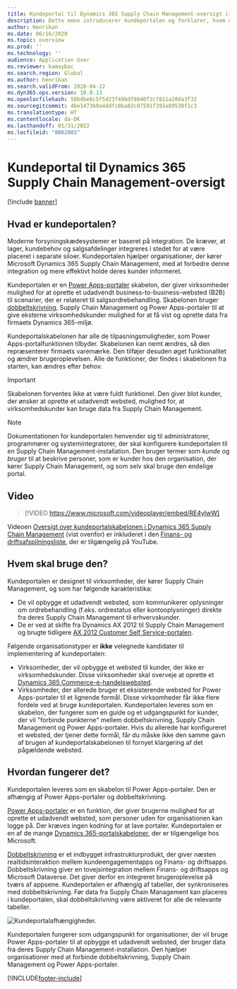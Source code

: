 ```yaml
---
title: Kundeportal til Dynamics 365 Supply Chain Management-oversigt (indeholder video)
description: Dette emne introducerer kundeportalen og forklarer, hvem der skal bruge den, og hvordan den fungerer.
author: Henrikan
ms.date: 06/16/2020
ms.topic: overview
ms.prod: ''
ms.technology: ''
audience: Application User
ms.reviewer: kamaybac
ms.search.region: Global
ms.author: henrikan
ms.search.validFrom: 2020-04-22
ms.dyn365.ops.version: 10.0.13
ms.openlocfilehash: 50bdbe6c5f5d23f49bdf8040f2c7811a28da3f32
ms.sourcegitcommit: 4be1473b0a4ddfc0ba82c07591f391e89538f1c3
ms.translationtype: HT
ms.contentlocale: da-DK
ms.lasthandoff: 01/31/2022
ms.locfileid: "8062003"
---
```

# <a name="customer-portal-for-dynamics-365-supply-chain-management-overview"></a>Kundeportal til Dynamics 365 Supply Chain Management-oversigt

[!include [banner](../includes/banner.md)]


## <a name="what-is-the-customer-portal"></a>Hvad er kundeportalen?

Moderne forsyningskædesystemer er baseret på integration. De kræver, at lager, kundebehov og salgsafdelinger integreres i stedet for at være placeret i separate siloer. Kundeportalen hjælper organisationer, der kører Microsoft Dynamics 365 Supply Chain Management, med at forbedre denne integration og mere effektivt holde deres kunder informeret.

Kundeportalen er en [Power Apps-portaler](/powerapps/maker/portals/overview) skabelon, der giver virksomheder mulighed for at oprette et udadvendt business-to-business-websted (B2B) til scenarier, der er relateret til salgsordrebehandling. Skabelonen bruger [dobbeltskrivning](../../fin-ops-core/dev-itpro/data-entities/dual-write/dual-write-home-page.md), Supply Chain Management og Power Apps-portaler til at give eksterne virksomhedskunder mulighed for at få vist og oprette data fra firmaets Dynamics 365-miljø.

Kundeportalskabelonen har alle de tilpasningsmuligheder, som Power Apps-portalfunktionen tilbyder. Skabelonen kan nemt ændres, så den repræsenterer firmaets varemærke. Den tilføjer desuden øget funktionalitet og ændrer brugeroplevelsen. Alle de funktioner, der findes i skabelonen fra starten, kan ændres efter behov.

> [!IMPORTANT]
> Skabelonen forventes ikke at være fuldt funktionel. Den giver blot kunder, der ønsker at oprette et udadvendt websted, mulighed for, at virksomhedskunder kan bruge data fra Supply Chain Management.

> [!NOTE]
> Dokumentationen for kundeportalen henvender sig til administratorer, programmører og systemintegratorer, der skal konfigurere kundeportalen til en Supply Chain Management-installation. Den bruger termer som _kunde_ og _bruger_ til at beskrive personer, som er kunder hos den organisation, der kører Supply Chain Management, og som selv skal bruge den endelige portal.

## <a name="video"></a>Video

> [!VIDEO https://www.microsoft.com/videoplayer/embed/RE4ylwW]

Videoen [Oversigt over kundeportalskabelonen i Dynamics 365 Supply Chain Management](https://youtu.be/nPrqoLuHfV8) (vist ovenfor) er inkluderet i den [Finans- og driftsafspilningsliste](https://www.youtube.com/playlist?list=PLcakwueIHoT_SYfIaPGoOhloFoCXiUSyW), der er tilgængelig på YouTube.

## <a name="who-should-use-it"></a>Hvem skal bruge den?

Kundeportalen er designet til virksomheder, der kører Supply Chain Management, og som har følgende karakteristika:

- De vil opbygge et udadvendt websted, som kommunikerer oplysninger om ordrebehandling (f.eks. ordrestatus eller kontooplysninger) direkte fra deres Supply Chain Management til erhvervskunder.
- De er ved at skifte fra Dynamics AX 2012 til Supply Chain Management og brugte tidligere [AX 2012 Customer Self Service-portalen](/dynamicsax-2012/appuser-itpro/about-the-customer-self-service-portal).

Følgende organisationstyper er **ikke** velegnede kandidater til implementering af kundeportalen:

- Virksomheder, der vil opbygge et websted til kunder, der ikke er virksomhedskunder. Disse virksomheder skal overveje at oprette et [Dynamics 365 Commerce-e-handelswebsted](../../commerce/create-ecommerce-site.md).
- Virksomheder, der allerede bruger et eksisterende websted for Power Apps-portaler til et lignende formål. Disse virksomheder får ikke flere fordele ved at bruge kundeportalen. Kundeportalen leveres som en skabelon, der fungerer som en guide og et udgangspunkt for kunder, der vil "forbinde punkterne" mellem dobbeltskrivning, Supply Chain Management og Power Apps-portaler. Hvis du allerede har konfigureret et websted, der tjener dette formål, får du måske ikke den samme gavn af brugen af kundeportalskabelonen til fornyet klargøring af det pågældende websted.

## <a name="how-does-it-work"></a>Hvordan fungerer det?

Kundeportalen leveres som en skabelon til Power Apps-portaler. Den er afhængig af Power Apps-portaler og dobbeltskrivning.

[Power Apps-portaler](/powerapps/maker/portals/overview) er en funktion, der giver brugerne mulighed for at oprette et udadvendt websted, som personer uden for organisationen kan logge på. Der kræves ingen kodning for at lave portaler. Kundeportalen er en af de mange [Dynamics 365-portalskabeloner](/powerapps/maker/portals/portal-templates#environment-with-model-driven-apps-in-dynamics-365), der er tilgængelige hos Microsoft.

[Dobbeltskrivning](/powerapps/maker/portals/overview) er et indbygget infrastrukturprodukt, der giver næsten realtidsinteraktion mellem kundeengagementapps og Finans- og driftsapps. Dobbeltskrivning giver en tovejsintegration mellem Finans- og driftsapps og Microsoft Dataverse. Det giver derfor en integreret brugeroplevelse på tværs af appsene. Kundeportalen er afhængig af tabeller, der synkroniseres med dobbeltskrivning. Før data fra Supply Chain Management kan placeres i kundeportalen, skal dobbeltskrivning være aktiveret for alle de relevante tabeller.

![Kundeportalafhængigheder.](media/customer-portal-elements.png "Kundeportalafhængigheder")

Kundeportalen fungerer som udgangspunkt for organisationer, der vil bruge Power Apps-portaler til at opbygge et udadvendt websted, der bruger data fra deres Supply Chain Management-installation. Den hjælper organisationer med at forbinde dobbeltskrivning, Supply Chain Management og Power Apps-portaler.


[!INCLUDE[footer-include](../../includes/footer-banner.md)]